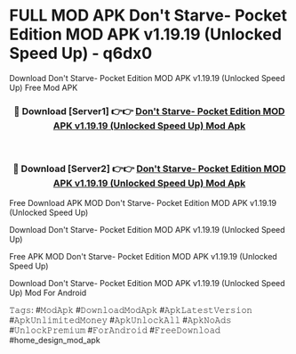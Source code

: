 # FULL MOD APK Don't Starve- Pocket Edition MOD APK v1.19.19 (Unlocked Speed Up) - q6dx0
Download Don't Starve- Pocket Edition MOD APK v1.19.19 (Unlocked Speed Up) Free Mod APK

<div align="center">
<h3>🔴 Download [Server1] 👉👉 <a href="https://apk-comot.site?title=Don't_Starve-_Pocket_Edition_MOD_APK_v1.19.19_(Unlocked_Speed_Up)">Don't Starve- Pocket Edition MOD APK v1.19.19 (Unlocked Speed Up) Mod Apk</a></h3><br>

<h3>🔴 Download [Server2] 👉👉 <a href="https://apk-comot.site?title=Don't_Starve-_Pocket_Edition_MOD_APK_v1.19.19_(Unlocked_Speed_Up)">Don't Starve- Pocket Edition MOD APK v1.19.19 (Unlocked Speed Up) Mod Apk</a></h3>
</div>


Free Download APK MOD Don't Starve- Pocket Edition MOD APK v1.19.19 (Unlocked Speed Up)

Download Don't Starve- Pocket Edition MOD APK v1.19.19 (Unlocked Speed Up) 

Free APK MOD Don't Starve- Pocket Edition MOD APK v1.19.19 (Unlocked Speed Up) 

Download Don't Starve- Pocket Edition MOD APK v1.19.19 (Unlocked Speed Up) Mod For Android

𝚃𝚊𝚐𝚜: #𝙼𝚘𝚍𝙰𝚙𝚔 #𝙳𝚘𝚠𝚗𝚕𝚘𝚊𝚍𝙼𝚘𝚍𝙰𝚙𝚔 #𝙰𝚙𝚔𝙻𝚊𝚝𝚎𝚜𝚝𝚅𝚎𝚛𝚜𝚒𝚘𝚗 #𝙰𝚙𝚔𝚄𝚗𝚕𝚒𝚖𝚒𝚝𝚎𝚍𝙼𝚘𝚗𝚎𝚢 #𝙰𝚙𝚔𝚄𝚗𝚕𝚘𝚌𝚔𝙰𝚕𝚕 #𝙰𝚙𝚔𝙽𝚘𝙰𝚍𝚜 #𝚄𝚗𝚕𝚘𝚌𝚔𝙿𝚛𝚎𝚖𝚒𝚞𝚖 #𝙵𝚘𝚛𝙰𝚗𝚍𝚛𝚘𝚒𝚍 #𝙵𝚛𝚎𝚎𝙳𝚘𝚠𝚗𝚕𝚘𝚊𝚍 #home_design_mod_apk